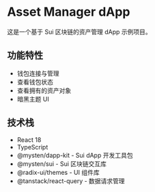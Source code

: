 # Asset Manager dApp

这是一个基于 Sui 区块链的资产管理 dApp 示例项目。

## 功能特性

- 钱包连接与管理
- 查看钱包状态
- 查看拥有的资产对象
- 暗黑主题 UI

## 技术栈

- React 18
- TypeScript
- @mysten/dapp-kit - Sui dApp 开发工具包
- @mysten/sui - Sui 区块链交互库
- @radix-ui/themes - UI 组件库
- @tanstack/react-query - 数据请求管理

